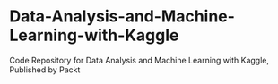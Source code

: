 # Data-Analysis-and-Machine-Learning-with-Kaggle
Code Repository for Data Analysis and Machine Learning with Kaggle, Published by Packt
